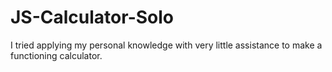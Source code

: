 # JS-Calculator-Solo
I tried applying my personal knowledge with very little assistance to make a functioning calculator.
